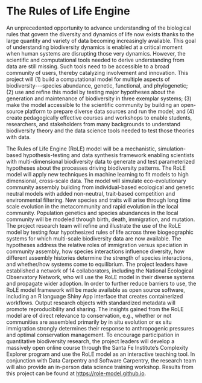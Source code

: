 # The Rules of Life Engine

An unprecedented opportunity to advance understanding of the biological rules that govern the diversity and dynamics of life now exists thanks to the large quantity and variety of data becoming increasingly available.  This goal of understanding biodiversity dynamics is enabled at a critical moment when human systems are disrupting those very dynamics. However, the scientific and computational tools needed to derive understanding from data are still missing.  Such tools need to be accessible to a broad community of users, thereby catalyzing involvement and innovation.  This project will (1) build a computational model for multiple aspects of biodiversity---species abundance, genetic, functional, and phylogenetic; (2) use and refine this model by testing major hypotheses about the generation and maintenance of biodiversity in three exemplar systems; (3) make the model accessible to the scientific community by building an open-source platform to prepare diverse data sources and run the model; and (4) create pedagogically effective courses and workshops to enable students, researchers, and stakeholders from many backgrounds to understand biodiversity theory and the data science tools needed to test those theories with data.

The Rules of Life Engine (RoLE) model will be a mechanistic, simulation-based hypothesis-testing and data synthesis framework enabling scientists with multi-dimensional biodiversity data to generate and test parameterized hypotheses about the processes driving biodiversity patterns. The RoLE model will apply new techniques in machine learning to fit models to high dimensional, cross-scale data. The model will simulate eco-evolutionary community assembly building from individual-based ecological and genetic neutral models with added non-neutral, trait-based competition and environmental filtering. New species and traits will arise through long time scale evolution in the metacommunity and rapid evolution in the local community. Population genetics and species abundances in the local community will be modeled through birth, death, immigration, and mutation. The project research team will refine and illustrate the use of the RoLE model by testing four hypothesized rules of life across three biogeographic systems for which multi-scale biodiversity data are now available. The hypotheses address the relative roles of immigration versus speciation in community assembly, how species interactions influence diversity, how different assembly histories determine the strength of species interactions, and whether/how systems come to equilibrium. The project leaders have established a network of 14 collaborators, including the National Ecological Observatory Network, who will use the RoLE model in their diverse systems and propagate wider adoption. In order to further reduce barriers to use, the RoLE model framework will be made available as open source software, including an R language Shiny App interface that creates containerized workflows. Output research objects with standardized metadata will promote reproducibility and sharing. The insights gained from the RoLE model are of direct relevance to conservation, e.g., whether or not communities are assembled primarily by in situ evolution or ex situ immigration strongly determines their response to anthropogenic pressures and optimal conservation management. To encourage participation in quantitative biodiversity research, the project leaders will develop a massively open online course through the Santa Fe Institute’s Complexity Explorer program and use the RoLE model as an interactive teaching tool. In conjunction with Data Carpentry and Software Carpentry, the research team will also provide an in-person data science training workshop. Results from this project can be found at https://role-model.github.io. 
